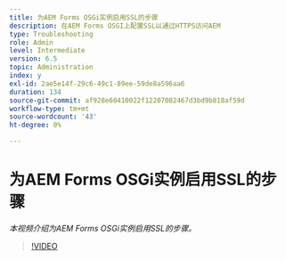 ```yaml
---
title: 为AEM Forms OSGi实例启用SSL的步骤
description: 在AEM Forms OSGI上配置SSL以通过HTTPS访问AEM
type: Troubleshooting
role: Admin
level: Intermediate
version: 6.5
topic: Administration
index: y
exl-id: 2ae5e14f-29c6-49c1-89ee-59de8a596aa6
duration: 134
source-git-commit: af928e60410022f12207082467d3bd9b818af59d
workflow-type: tm+mt
source-wordcount: '43'
ht-degree: 0%

---
```


# 为AEM Forms OSGi实例启用SSL的步骤

*本视频介绍为AEM Forms OSGi实例启用SSL的步骤。*

>[!VIDEO](https://video.tv.adobe.com/v/335524?quality=12&learn=on)
